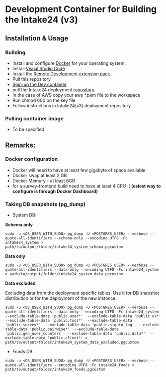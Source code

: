 # Development Container for Building the Intake24 (v3)
## Installation & Usage

### Building
- Install and configure [Docker](https://www.docker.com/get-started) for your operating system.
- Install [Visual Studio Code](https://code.visualstudio.com/)
- Install the [Remote Development extension pack](https://marketplace.visualstudio.com/items?itemName=ms-vscode-remote.vscode-remote-extensionpack).
- Pull this repository
- [Spin-up the Dev container](https://vscode-eastus.azurewebsites.net/docs/remote/containers-tutorial)
- pull the Intake24 deployment [repository](https://github.com/intake24/deployment).
- In the case of AWS copy your aws *.pem file to the workspace
- Run chmod 600 on the key file
- Follow instructions in Intake24(v3) deployment repository.

### Pulling container image
- To be specified
## Remarks: 
### Docker configuration
- Docker will need to have at least few gigabyte of space available 
- Docker swap at least 2 GB
- Docker Memory - at least 6GB
- for a survey-frontend build need to have at least 4 CPU :(
**(esiest way to configure is  through Docker Dashboard)**

### Taking DB snapshots (pg_dump)

- System DB:

**Schema only**
```
sudo -u <OS_USER_WITH_SUDO> pg_dump -U <POSTGRES_USER> --verbose --quote-all-identifiers --schema-only --encoding UTF8 -Fc intake24_system >  path/to/output/folder/intake24_system_schema.pgcustom
``` 
**Data only**
```
sudo -u <OS_USER_WITH_SUDO> pg_dump -U <POSTGRES_USER> --verbose --quote-all-identifiers --data-only --encoding UTF8 -Fc intake24_system > path/to/output/folder/intake24_system_data.pgcustom
```

**Data excluded**.

Excluding data from the deployment specific tables. Use it for DB snapshot distribution or for the deployment of the new instance.
```
sudo -u <OS_USER_WITH_SUDO> pg_dump -U <POSTGRES_USER> --verbose --quote-all-identifiers --data-only --encoding UTF8 -Fc intake24_system --exclude-table-data 'public.user*'  --exclude-table-data 'public.ux*'  --exclude-table-data 'public.tool*'  --exclude-table-data 'public.survey*'  --exclude-table-data 'public.signin_log'  --exclude-table-data 'public.pairwise*'  --exclude-table-data 'public.gen_user_counters'  --exclude-table-data 'public.data*'  --exclude-table-data 'public.client*' > path/to/output/folder/intake24_system_data_excluded.pgcustom
```

- Foods DB

```
sudo -u <OS_USER_WITH_SUDO> pg_dump -U <POSTGRES_USER> --verbose --quote-all-identifiers --encoding UTF8 -Fc intake24_foods > path/to/output/folder/intake24_foods.pgcustom
```